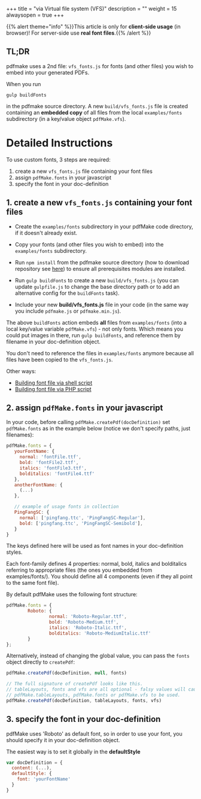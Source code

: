 +++
title = "via Virtual file system (VFS)"
description = ""
weight = 15
alwaysopen = true
+++

{{% alert theme="info" %}}This article is only for **client-side usage** (in browser)! For server-side use **real font files**.{{% /alert %}}

## TL;DR

pdfmake uses a 2nd file: `vfs_fonts.js` for fonts (and other files) you wish to embed into your generated PDFs.

When you run
```
gulp buildFonts
```
in the pdfmake source directory. A new ```build/vfs_fonts.js``` file is created containing an **embedded copy** of all files from the local ```examples/fonts``` subdirectory (in a key/value object `pdfMake.vfs`).

# Detailed Instructions

To use custom fonts, 3 steps are required:

1. create a new `vfs_fonts.js` file containing your font files
1. assign `pdfMake.fonts` in your javascript
1. specify the font in your doc-definition


## 1. create a new `vfs_fonts.js` containing your font files

* Create the ```examples/fonts``` subdirectory in your pdfMake code directory, if it doesn't already exist.

* Copy your fonts (and other files you wish to embed) into the ```examples/fonts``` subdirectory.

* Run ```npm install``` from the pdfmake source directory (how to download repository see [here](/docs/0.3/getting-started/client-side/#repository)) to ensure all prerequisites modules are installed.

* Run ```gulp buildFonts``` to  create a new ```build/vfs_fonts.js``` (you can update `gulpfile.js` to change the base directory path or to add an alternative config for the `buildFonts` task).

* Include your new **build/vfs_fonts.js** file in your code (in the same way you include `pdfmake.js` or `pdfmake.min.js`).

The above `buildFonts` action embeds **all** files from ```examples/fonts``` (into a local key/value variable `pdfMake.vfs`) - not only fonts. Which means you could put images in there, run ```gulp buildFonts```, and reference them by filename in your doc-definition object.

You don't need to reference the files in ```examples/fonts``` anymore because all files have been copied to the `vfs_fonts.js`.

Other ways:

* [Building font file via shell script](/docs/0.3/fonts/custom-fonts-client-side/vfs/shell/)
* [Building font file via PHP script](/docs/0.3/fonts/custom-fonts-client-side/vfs/php/)

## 2. assign `pdfMake.fonts` in your javascript

In your code, before calling `pdfMake.createPdf(docDefinition)` set `pdfMake.fonts` as in the example below (notice we don't specify paths, just filenames):

```javascript
pdfMake.fonts = {
   yourFontName: {
     normal: 'fontFile.ttf',
     bold: 'fontFile2.ttf',
     italics: 'fontFile3.ttf',
     bolditalics: 'fontFile4.ttf'
   },
   anotherFontName: {
     (...)
   },

   // example of usage fonts in collection
   PingFangSC: {
     normal: ['pingfang.ttc', 'PingFangSC-Regular'],
     bold: ['pingfang.ttc', 'PingFangSC-Semibold'],
   }
}
```

The keys defined here will be used as font names in your doc-definition styles.

Each font-family defines 4 properties: normal, bold, italics and bolditalics referring to appropriate files (the ones you embedded from examples/fonts/). You should define all 4 components (even if they all point to the same font file).

By default pdfMake uses the following font structure:

```javascript
pdfMake.fonts = {
        Roboto: {
                normal: 'Roboto-Regular.ttf',
                bold: 'Roboto-Medium.ttf',
                italics: 'Roboto-Italic.ttf',
                bolditalics: 'Roboto-MediumItalic.ttf'
        }
};
```

Alternatively, instead of changing the global value, you can pass the `fonts` object directly to `createPdf`:

```javascript
pdfMake.createPdf(docDefinition, null, fonts)

// The full signature of createPdf looks like this.
// tableLayouts, fonts and vfs are all optional - falsy values will cause
// pdfMake.tableLayouts, pdfMake.fonts or pdfMake.vfs to be used.
pdfMake.createPdf(docDefinition, tableLayouts, fonts, vfs)
```

## 3. specify the font in your doc-definition

pdfMake uses 'Roboto' as default font, so in order to use your font, you should specify it in your doc-definition object.

The easiest way is to set it globally in the **defaultStyle**

```javascript
var docDefinition = {
  content: (...),
  defaultStyle: {
    font: 'yourFontName'
  }
}
```
